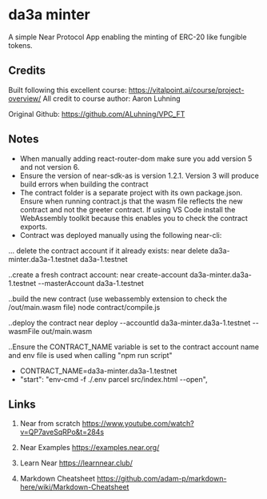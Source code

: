 # da3a minter
 A simple Near Protocol App enabling the minting of ERC-20 like fungible tokens. 

##  Credits  
Built following this excellent course: https://vitalpoint.ai/course/project-overview/
All credit to course author: Aaron Luhning

Original Github: https://github.com/ALuhning/VPC_FT

##  Notes

- When manually adding react-router-dom make sure you add version 5 and not version 6.
- Ensure the version of near-sdk-as is version 1.2.1. Version 3 will produce build errors when building the contract
- The contract folder is a separate project with its own package.json. Ensure when running contract.js that the wasm file reflects the new contract and not the greeter contract. If using VS Code install the WebAssembly toolkit because this enables you to check the contract exports.
- Contract was deployed manually using the following near-cli: 

... delete the contract account if it already exists:
near delete da3a-minter.da3a-1.testnet da3a-1.testnet

..create a fresh contract account:
near create-account da3a-minter.da3a-1.testnet --masterAccount da3a-1.testnet

..build the new contract (use webassembly extension to check the /out/main.wasm file)
node contract/compile.js

..deploy the contract 
near deploy --accountId da3a-minter.da3a-1.testnet --wasmFile out/main.wasm

..Ensure the CONTRACT_NAME variable is set to the contract account name and env file is used when calling "npm run script"

- CONTRACT_NAME=da3a-minter.da3a-1.testnet
- "start": "env-cmd -f ./.env parcel src/index.html --open",

##  Links

1. Near from scratch
https://www.youtube.com/watch?v=QP7aveSqRPo&t=284s

2. Near Examples 
https://examples.near.org/

3. Learn Near
https://learnnear.club/


4. Markdown Cheatsheet
https://github.com/adam-p/markdown-here/wiki/Markdown-Cheatsheet






